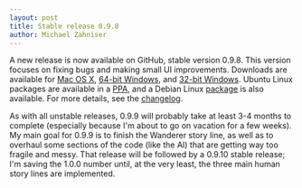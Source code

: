 ```yaml
---
layout: post
title: Stable release 0.9.8
author: Michael Zahniser
---
```

A new release is now available on GitHub, stable version 0.9.8. This version focuses on fixing bugs and making small UI improvements. Downloads are available for [Mac OS X](https://github.com/endless-sky/endless-sky/releases/download/v0.9.8/endless-sky-macosx-0.9.8.dmg), [64-bit Windows](https://github.com/endless-sky/endless-sky/releases/download/v0.9.8/endless-sky-win64-0.9.8.zip), and [32-bit Windows](https://github.com/endless-sky/endless-sky/releases/download/v0.9.8/endless-sky-win32-0.9.8.zip). Ubuntu Linux packages are available in a [PPA](https://launchpad.net/~mzahniser/+archive/ubuntu/endless-sky), and a Debian Linux [package](https://mentors.debian.net/package/endless-sky) is also available. For more details, see the [changelog](https://github.com/endless-sky/endless-sky/blob/master/changelog).

As with all unstable releases, 0.9.9 will probably take at least 3-4 months to complete (especially because I'm about to go on vacation for a few weeks). My main goal for 0.9.9 is to finish the Wanderer story line, as well as to overhaul some sections of the code (like the AI) that are getting way too fragile and messy. That release will be followed by a 0.9.10 stable release; I'm saving the 1.0.0 number until, at the very least, the three main human story lines are implemented.
